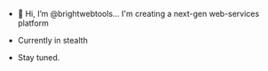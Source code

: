 - 👋 Hi, I’m @brightwebtools... I'm creating a next-gen web-services platform

- Currently in stealth

- Stay tuned.

<!---
brightwebtools/brightwebtools is a ✨ special ✨ repository because its `README.md` (this file) appears on your GitHub profile.
You can click the Preview link to take a look at your changes.
--->
